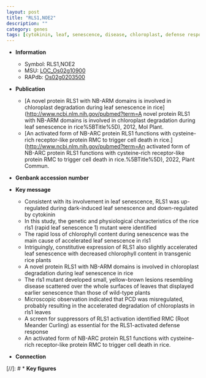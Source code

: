 ```yaml
---
layout: post
title: "RLS1,NOE2"
description: ""
category: genes
tags: [cytokinin, leaf, senescence, disease, chloroplast, defense response, defense, cell death]
---
```


* **Information**  
    + Symbol: RLS1,NOE2  
    + MSU: [LOC_Os02g10900](http://rice.uga.edu/cgi-bin/ORF_infopage.cgi?orf=LOC_Os02g10900)  
    + RAPdb: [Os02g0203500](https://rapdb.dna.affrc.go.jp/locus/?name=Os02g0203500)  

* **Publication**  
    + [A novel protein RLS1 with NB-ARM domains is involved in chloroplast degradation during leaf senescence in rice](http://www.ncbi.nlm.nih.gov/pubmed?term=A novel protein RLS1 with NB-ARM domains is involved in chloroplast degradation during leaf senescence in rice%5BTitle%5D), 2012, Mol Plant.
    + [An activated form of NB-ARC protein RLS1 functions with cysteine-rich receptor-like protein RMC to trigger cell death in rice.](http://www.ncbi.nlm.nih.gov/pubmed?term=An activated form of NB-ARC protein RLS1 functions with cysteine-rich receptor-like protein RMC to trigger cell death in rice.%5BTitle%5D), 2022, Plant Commun.

* **Genbank accession number**  

* **Key message**  
    + Consistent with its involvement in leaf senescence, RLS1 was up-regulated during dark-induced leaf senescence and down-regulated by cytokinin
    + In this study, the genetic and physiological characteristics of the rice rls1 (rapid leaf senescence 1) mutant were identified
    + The rapid loss of chlorophyll content during senescence was the main cause of accelerated leaf senescence in rls1
    + Intriguingly, constitutive expression of RLS1 also slightly accelerated leaf senescence with decreased chlorophyll content in transgenic rice plants
    + A novel protein RLS1 with NB-ARM domains is involved in chloroplast degradation during leaf senescence in rice
    + The rls1 mutant developed small, yellow-brown lesions resembling disease scattered over the whole surfaces of leaves that displayed earlier senescence than those of wild-type plants
    + Microscopic observation indicated that PCD was misregulated, probably resulting in the accelerated degradation of chloroplasts in rls1 leaves
    + A screen for suppressors of RLS1 activation identified RMC (Root Meander Curling) as essential for the RLS1-activated defense response
    + An activated form of NB-ARC protein RLS1 functions with cysteine-rich receptor-like protein RMC to trigger cell death in rice.

* **Connection**  

[//]: # * **Key figures**  


